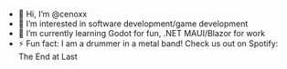 - 👋 Hi, I’m @cenoxx
- 👀 I’m interested in software development/game development
- 🌱 I’m currently learning Godot for fun, .NET MAUI/Blazor for work
- ⚡ Fun fact: I am a drummer in a metal band! Check us out on Spotify: The End at Last

<!---
cenoxx/cenoxx is a ✨ special ✨ repository because its `README.md` (this file) appears on your GitHub profile.
You can click the Preview link to take a look at your changes.
--->
